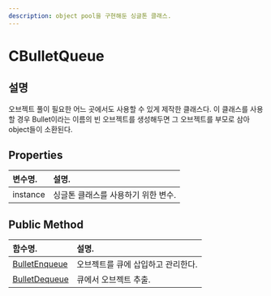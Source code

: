 ```yaml
---
description: object pool을 구현해둔 싱글톤 클래스.
---
```


# CBulletQueue

## 설명 

오브젝트 풀이 필요한 어느 곳에서도 사용할 수 있게 제작한 클래스다. 이 클래스를 사용할 경우 Bullet이라는 이름의 빈 오브젝트를 생성해두면 그 오브젝트를 부모로 삼아 object들이 소환된다.

## Properties

| 변수명. | 설명. |
| :--- | :--- |
| instance | 싱글톤 클래스를 사용하기 위한 변수. |

## Public Method

| 함수명. | 설명. |
| :--- | :--- |
| [BulletEnqueue](bulletenqueue.md) | 오브젝트를 큐에 삽입하고 관리한다. |
| [BulletDequeue](bulletdequeue.md) | 큐에서 오브젝트 추출. |

